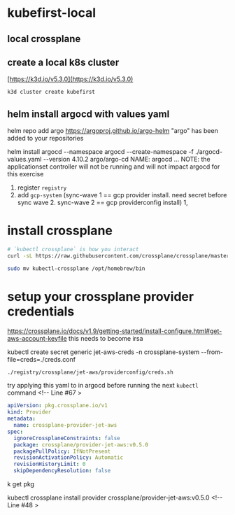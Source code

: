 # kubefirst-local

## local crossplane

## create a local k8s cluster


[https://k3d.io/v5.3.0](https://k3d.io/v5.3.0)

```bash
k3d cluster create kubefirst
```

## helm install argocd with values yaml 

helm repo add argo https://argoproj.github.io/argo-helm
"argo" has been added to your repositories

helm install argocd --namespace argocd --create-namespace -f ./argocd-values.yaml --version 4.10.2 argo/argo-cd
NAME: argocd
...
NOTE: the applicationset controller will not be running and will not impact argocd for this exercise

1. register `registry`
1. add `gcp-system` (sync-wave 1 == gcp provider install. need secret before sync wave 2. sync-wave 2 == gcp providerconfig install)
1, 

<!-- kubectl crossplane install configuration registry.upbound.io/xp/getting-started-with-aws:latest -->


# install crossplane 
```bash
# `kubectl crossplane` is how you interact 
curl -sL https://raw.githubusercontent.com/crossplane/crossplane/master/install.sh | sh

sudo mv kubectl-crossplane /opt/homebrew/bin
```


# setup your crossplane provider credentials
https://crossplane.io/docs/v1.9/getting-started/install-configure.html#get-aws-account-keyfile
this needs to become irsa 

kubectl create secret generic jet-aws-creds -n crossplane-system --from-file=creds=./creds.conf

```bash
./registry/crossplane/jet-aws/providerconfig/creds.sh

```




try applying this yaml to in argocd before running the next `kubectl` command <!-- Line #67 >

```yaml
apiVersion: pkg.crossplane.io/v1
kind: Provider
metadata:
  name: crossplane-provider-jet-aws
spec:
  ignoreCrossplaneConstraints: false
  package: crossplane/provider-jet-aws:v0.5.0
  packagePullPolicy: IfNotPresent
  revisionActivationPolicy: Automatic
  revisionHistoryLimit: 0
  skipDependencyResolution: false
```

k get pkg

kubectl crossplane install provider crossplane/provider-jet-aws:v0.5.0 <!-- Line #48 >
<!-- kubectl crossplane install provider crossplane/provider-aws:v0.29.0



k3d kubeconfig merge mycluster --kubeconfig-merge-default




https://doc.crds.dev/github.com/crossplane-contrib/provider-jet-aws@v0.5.0


wave 1 - install cloud provider
wave 2 - install providerconfig





# nothing below here 
---
apiVersion: pkg.crossplane.io/v1
kind: Provider
metadata:
  name: provider-aws
spec:
  package: crossplane/provider-jet-aws:v0.29.0
---
apiVersion: pkg.crossplane.io/v1
kind: Provider
metadata:
  name: provider-gcp
spec:
  package: crossplane/provider-gcp:v0.21.0

--- 
apiVersion: v1
kind: Secret
metadata:
  name: jet-aws-creds
  namespace: crossplane-system
type: Opaque
data:
  credentials: <REPLACEME>
---
apiVersion: aws.jet.crossplane.io/v1alpha1
kind: ProviderConfig
metadata:
  name: default
spec:
  credentials:
    source: Secret
    secretRef:
      name: jet-aws-creds
      namespace: crossplane-system
      key: credentials
--- 

---
# GCP Admin service account secret - used by GCP ProviderConfig
apiVersion: v1
kind: Secret
metadata:
  namespace: crossplane-system
  name: example-provider-gcp
type: Opaque
data:
  credentials.json: BASE64ENCODED_GCP_PROVIDER_CREDS